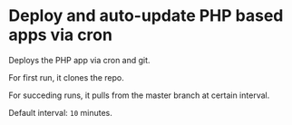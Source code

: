 # Deploy and auto-update PHP based apps via cron

Deploys the PHP app via cron and git.

For first run, it clones the repo.

For succeding runs, it pulls from the master branch at certain interval.

Default interval: `10` minutes.

